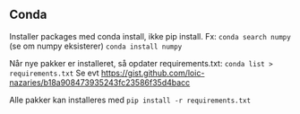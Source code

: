 ## Conda
Installer packages med conda install, ikke pip install. Fx:
```conda search numpy ``` (se om numpy eksisterer)
```conda install numpy```

Når nye pakker er installeret, så opdater requirements.txt:
```conda list > requirements.txt```
Se evt https://gist.github.com/loic-nazaries/b18a908473935243fc23586f35d4bacc

Alle pakker kan installeres med ```pip install -r requirements.txt```